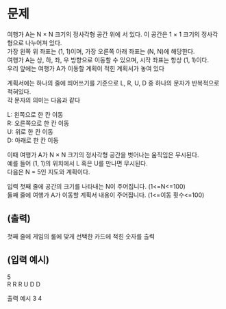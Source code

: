 # 문제
여행가 A는 N × N 크기의 정사각형 공간 위에 서 있다. 이 공간은 1 × 1 크기의 정사각형으로 나누어져 있다.  
가장 왼쪽 위 좌표는 (1, 1)이며, 가장 오른쪽 아래 좌표는 (N, N)에 해당한다.  
여행가 A는 상, 하, 좌, 우 방향으로 이동할 수 있으며, 시작 좌표는 항상 (1, 1)이다.   
우리 앞에는 여행가 A가 이동할 계획이 적힌 계획서가 놓여 있다

계획서에는 하나의 줄에 띄어쓰기를 기준으로 L, R, U, D 중 하나의 문자가 반복적으로 적혀있다.  
각 문자의 의미는 다음과 같다

L: 왼쪽으로 한 칸 이동  
R: 오른쪽으로 한 칸 이동  
U: 위로 한 칸 이동  
D: 아래로 한 칸 이동  

이때 여행가 A가 N × N 크기의 정사각형 공간을 벗어나는 움직임은 무시된다.  
예를 들어 (1, 1)의 위치에서 L 혹은 U를 만나면 무시된다.  
다음은 N = 5인 지도와 계획이다.  

입력
첫째 줄에 공간의 크기를 나타내는 N이 주어집니다. (1<=N<=100)  
둘째 줄에 여행가 A가 이동할 계획서 내용이 주어집니다. (1<=이동 횟수<=100)  



## (출력)  
첫째 줄에 게임의 룰에 맞게 선택한 카드에 적힌 숫자를 출력

## (입력 예시)
5  
R R R U D D

출력 예시
3 4
